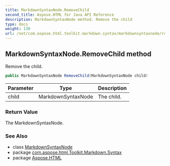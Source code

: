 ```yaml
---
title: MarkdownSyntaxNode.RemoveChild
second_title: Aspose.HTML for Java API Reference
description: MarkdownSyntaxNode method. Remove the child
type: docs
weight: 130
url: /net/com.aspose.html.toolkit.markdown.syntax/markdownsyntaxnode/removechild/
---
```

## MarkdownSyntaxNode.RemoveChild method

Remove the child.

```java
public MarkdownSyntaxNode RemoveChild(MarkdownSyntaxNode child)
```

| Parameter | Type | Description |
| --- | --- | --- |
| child | MarkdownSyntaxNode | The child. |

### Return Value

The MarkdownSyntaxNode.

### See Also

* class [MarkdownSyntaxNode](../)
* package [com.aspose.html.Toolkit.Markdown.Syntax](../../markdownsyntaxnode/)
* package [Aspose.HTML](../../../)
